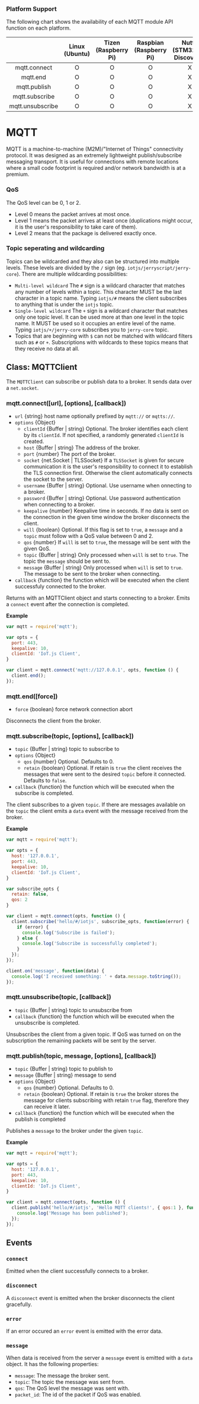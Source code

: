 ### Platform Support

The following chart shows the availability of each MQTT module API function on each platform.

|  | Linux<br/>(Ubuntu) | Tizen<br/>(Raspberry Pi) | Raspbian<br/>(Raspberry Pi) | Nuttx<br/>(STM32F4-Discovery) | TizenRT<br/>(Artik053) |
| :---: | :---: | :---: | :---: | :---: | :---: |
| mqtt.connect | O | O | O | X | O |
| mqtt.end | O | O | O | X | O |
| mqtt.publish  | O | O | O | X | O |
| mqtt.subscribe | O | O | O | X | O |
| mqtt.unsubscribe | O | O | O | X | O |

# MQTT

MQTT is a machine-to-machine (M2M)/"Internet of Things" connectivity protocol. It was designed as an extremely lightweight publish/subscribe messaging transport. It is useful for connections with remote locations where a small code footprint is required and/or network bandwidth is at a premium.

### QoS
The QoS level can be 0, 1 or 2.
- Level 0 means the packet arrives at most once.
- Level 1 means the packet arrives at least once (duplications might occur, it is the user's responsibility to take care of them).
- Level 2 means that the package is delivered exactly once.

### Topic seperating and wildcarding
Topics can be wildcarded and they also can be structured into multiple levels. These levels are divided by the `/` sign (eg. `iotjs/jerryscript/jerry-core`). There are multiple wildcarding possibilities:
 - `Multi-level wildcard` The `#` sign is a wildcard character that matches any number of levels within a topic. This character MUST be the last character in a topic name. Typing `iotjs/#` means the client subscribes to anything that is under the `iotjs` topic.
 - `Single-level wildcard` The `+` sign is a wildcard character that matches only one topic level. It can be used more at than one level in the topic name. It MUST be used so it occupies an entire level of the name. Typing `iotjs/+/jerry-core` subscribes you to `jerry-core` topic.
 - Topics that are beginning with `$` can not be matched with wildcard filters such as `#` or `+`. Subscriptions with wildcards to these topics means that they receive no data at all.

## Class: MQTTClient
The `MQTTClient` can subscribe or publish data to a broker. It sends data over a `net.socket`.

### mqtt.connect([url], [options], [callback])
- `url` {string} host name optionally prefixed by `mqtt://` or `mqtts://`.
- `options` {Object}
    - `clientId` {Buffer | string} Optional. The broker identifies each client by its `clientId`. If not specified, a randomly generated `clientId` is created.
    - `host` {Buffer | string} The address of the broker.
    - `port` {number} The port of the broker.
    - `socket` {net.Socket | TLSSocket} If a `TLSSocket` is given for secure communication it is the user's responsibility to connect it to establish the TLS connection first. Otherwise the client automatically connects the socket to the server.
    - `username` {Buffer | string} Optional. Use username when onnecting to a broker.
    - `password` {Buffer | string} Optional. Use password authentication when connecting to a broker.
    - `keepalive` {number} Keepalive time in seconds. If no data is sent on the connection in the given time window the broker disconnects the client.
    - `will` {boolean} Optional. If this flag is set to `true`, a `message` and a `topic` must follow with a QoS value between 0 and 2.
    - `qos` {number} If `will` is set to `true`, the message will be sent with the given QoS.
    - `topic` {Buffer | string} Only processed when `will` is set to `true`. The topic the `message` should be sent to.
    - `message` {Buffer | string} Only processed when `will` is set to `true`. The message to be sent to the broker when connecting.
- `callback` {function} the function which will be executed when the client successfuly connected to the broker.

Returns with an MQTTClient object and starts connecting to a broker. Emits a `connect` event after the connection is completed.


**Example**
```js
var mqtt = require('mqtt');

var opts = {
  port: 443,
  keepalive: 10,
  clientId: 'IoT.js Client',
}

var client = mqtt.connect('mqtt://127.0.0.1', opts, function () {
  client.end();
});
```

### mqtt.end([force])
- `force` {boolean} force network connection abort

Disconnects the client from the broker.

### mqtt.subscribe(topic, [options], [callback])
- `topic` {Buffer | string} topic to subscribe to
- `options` {Object}
    - `qos` {number} Optional. Defaults to 0.
    - `retain` {boolean} Optional. If retain is `true` the client receives the messages that were sent to the desired `topic` before it connected. Defaults to `false`.
- `callback` {function} the function which will be executed when the subscribe is completed.


The client subscribes to a given `topic`. If there are messages available on the `topic` the client emits a `data` event with the message received from the broker.

**Example**
```js
var mqtt = require('mqtt');

var opts = {
  host: '127.0.0.1',
  port: 443,
  keepalive: 10,
  clientId: 'IoT.js Client',
}

var subscribe_opts {
  retain: false,
  qos: 2
}

var client = mqtt.connect(opts, function () {
  client.subscribe('hello/#/iotjs', subscribe_opts, function(error) {
    if (error) {
      console.log('Subscribe is failed');
    } else {
      console.log('Subscribe is successfully completed');
    }
  });
});

client.on('message', function(data) {
  console.log('I received something: ' + data.message.toString());
});
```

### mqtt.unsubscribe(topic, [callback])
- `topic` {Buffer | string} topic to unsubscribe from
- `callback` {function} the function which will be executed when the unsubscribe is completed.

Unsubscribes the client from a given topic. If QoS was turned on on the subscription the remaining packets will be sent by the server.


### mqtt.publish(topic, message, [options], [callback])
- `topic` {Buffer | string} topic to publish to
- `message` {Buffer | string} message to send
- `options` {Object}
    - `qos` {number} Optional. Defaults to 0.
    - `retain` {boolean} Optional. If retain is `true` the broker stores the message for clients subscribing with retain `true` flag, therefore they can receive it later.
- `callback` {function} the function which will be executed when the publish is completed


Publishes a `message` to the broker under the given `topic`.

**Example**
```js
var mqtt = require('mqtt');

var opts = {
  host: '127.0.0.1',
  port: 443,
  keepalive: 10,
  clientId: 'IoT.js Client',
}

var client = mqtt.connect(opts, function () {
  client.publish('hello/#/iotjs', 'Hello MQTT clients!', { qos:1 }, function() {
    console.log('Message has been published');
  });
});
```

## Events
### `connect`
Emitted when the client successfully connects to a broker.

### `disconnect`
A `disconnect` event is emitted when the broker disconnects the client gracefully.

### `error`
If an error occured an `error` event is emitted with the error data.

### `message`
When data is received from the server a `message` event is emitted with a `data` object. It has the following properties:
   - `message`: The message the broker sent.
   - `topic`: The topic the message was sent from.
   - `qos`: The QoS level the message was sent with.
   - `packet_id`: The id of the packet if QoS was enabled.
